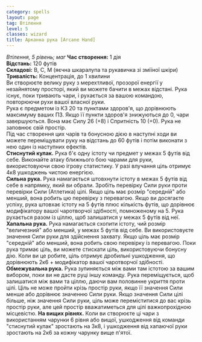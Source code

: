 ```yaml
---
category: spells
layout: page
tag: Втілення
level: 5
classes: wizard
title: Арканна рука [Arcane Hand]
---
```


_Втілення, 5 рівень; маг_ **Час створення:** 1 дія   
**Відстань:** 120 футів   
**Складові:** В, С, М (яєчна шкаралупа та рукавичка зі зміїної шкіри)   
**Тривалість:** Концентрація, до 1 хвилини   
Ви створюєте велику руку з мерехтливої, прозорої енергії у незайнятому просторі, який ви можете бачити в межах відстані. Рука існує, поки тривають чари, і рухається за вашою командою, повторюючи рухи вашої власної руки.    
Рука є предметом із КЗ 20 та пунктами здоров'я, що дорівнюють максимуму ваших ПЗ. Якщо її пункти здоров'я знижуються до 0, чари завершуються. Вона має Силу 26 (+8) і Спритність 10 (+0). Рука не заповнює свій простір.    
Під час створення цих чарів та бонусною дією в наступні ходи ви можете переміщувати руку на відстань до 60 футів і потім виконати з нею один із наступних ефектів.    
**Стиснутий кулак.** Рука б'є одну істоту чи предмет у межах 5 футів від себе. Виконайте атаку ближнього бою чарами для руки, використовуючи свою ігрову статистику. У разі влучання ціль отримує 4к8 ушкоджень чистою енергією.    
**Сильна рука.** Рука намагається штовхнути істоту в межах 5 футів від себе в напрямку, який ви обрали. Зробіть перевірку Сили руки проти перевірки Сили (Атлетика) цілі. Якщо ціль має розмір "середній" або менший, вона робить цю перевірку з перевагою. Якщо ви досягаєте успіху, рука штовхає істоту на 5 футів плюс кількість футів, що дорівнює модифікатору вашої чаротворчої здібності, помноженому на 5. Рука рухається разом із ціллю, щоб залишатися у межах 5 футів від неї.   
**Хапальна рука.** Рука намагається схопити істоту, чий розмір "величезний" або менший, у межах 5 футів від себе. Ви використовуєте значення Сили руки для здійснення захвату. Якщо ціль має розмір "середній" або менший, вона робить свою перевірку із перевагою. Поки рука тримає ціль, ви можете стискати ціль, використовуючи бонусну дію. Коли ви це робите, ціль отримує дробильні ушкодження, що дорівнюють 2к6 + модифікатор вашої чаротворчої здібності.   
**Обмежувальна рука.** Рука зупиняється між вами там істотою за вашим вибором, поки ви не дасте руці іншу команду. Рука переміщується, щоб залишатися між вами та ціллю, даючи вам половинне укриття проти цілі. Ціль не може пройти крізь простір руки, якщо її значення Сили менше або дорівнює значенню Сили руки. Якщо значення Сили цілі більше, ніж значення Сили руки, ціль може переміститися до вас крізь простір руки, але цей простір вважатиметься для цілі важкопрохідною місцевістю. **На вищих рівнях.** Коли ви створюєте ці чари з використанням чарунки 6 рівня або вищої, ушкодження від команди "стиснутий кулак" зростають на 3к8, і ушкодження від хапаючої руки зростають на 2к6 за кожну чарунку вище п'ятої. 
